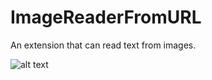 # ImageReaderFromURL
An extension that can read text from images.

![alt text](https://github.com/AnandMPadmanabhan/ImageReaderFromURL/OCRimage.png)
